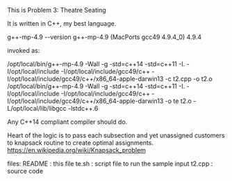 This is Problem 3: Theatre Seating 

It is written in C++, my best language.

g++-mp-4.9 --version
g++-mp-4.9 (MacPorts gcc49 4.9.4_0) 4.9.4

invoked as:

/opt/local/bin/g++-mp-4.9 -Wall -g -std=c++14 -std=c++11 -I. -I/opt/local/include -I/opt/local/include/gcc49/c++ -I/opt/local/include/gcc49/c++/x86_64-apple-darwin13 -c t2.cpp  -o t2.o
/opt/local/bin/g++-mp-4.9 -Wall -g -std=c++14 -std=c++11 -I. -I/opt/local/include -I/opt/local/include/gcc49/c++ -I/opt/local/include/gcc49/c++/x86_64-apple-darwin13 -o te t2.o -L/opt/local/lib/libgcc -lstdc++.6

Any C++14 compliant compiler should do.

Heart of the logic is to pass each subsection and yet unassigned customers to knapsack routine to create optimal assignments.
https://en.wikipedia.org/wiki/Knapsack_problem

files:
README : this file
te.sh : script file to run the sample input
t2.cpp : source code
